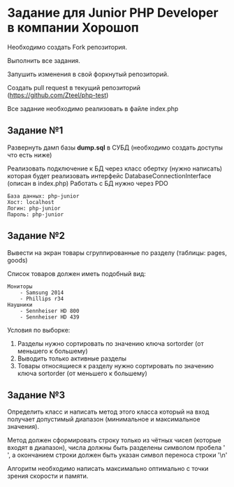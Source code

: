 # Задание для Junior PHP Developer в компании Хорошоп
Необходимо создать Fork репозитория.

Выполнить все задания.

Запушить изменения в свой форкнутый репозиторий.

Создать pull request в текущий репозиторий (https://github.com/Zteel/php-test)

Все задание необходимо реализовать в файле index.php


Задание №1
----------
Развернуть дамп базы **dump.sql** в СУБД (необходимо создать доступы что есть ниже)

Реализовать подключение к БД через класс обертку (нужно написать) которая будет реализовать интерфейс 
DatabaseConnectionInterface (описан в index.php)
Работать с БД нужно через PDO

    База данных: php-junior
    Хост: localhost
    Логин: php-junior
    Пароль: php-junior
    

Задание №2
----------

Вывести на экран товары сгруппированные по разделу (таблицы: pages, goods)

Список товаров должен иметь подобный вид:
    
    Мониторы
        - Samsung 2014
        - Phillips r34
    Наушники
        - Sennheiser HD 800
        - Sennheiser HD 439

Условия по выборке:
1. Разделы нужно сортировать по значению ключа sortorder (от меньшего к большему)
2. Выводить только активные разделы
3. Товары относящиеся к разделу нужно сортировать по значению ключа sortorder (от меньшего к большему)

Задание №3
----------

Определить класс и написать метод этого класса который на вход получает допустимый диапазон (минимальное и максимальное значения).

Метод должен сформировать строку только из чётных чисел (которые входят в диапазон),
числа должны быть разделены символом пробела ' ', а окончанием строки должен быть указан символ переноса строки '\n'

Алгоритм необходимо написать максимально оптимально с точки зрения скорости и памяти.